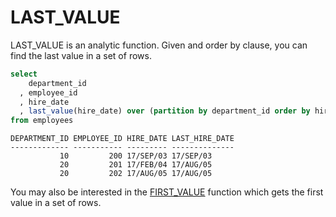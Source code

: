 # LAST_VALUE

LAST_VALUE is an analytic function. Given and order by clause, you can find the last value in a set of rows.

```sql
select
    department_id
  , employee_id
  , hire_date
  , last_value(hire_date) over (partition by department_id order by hire_date rows between unbounded preceding and unbounded following) last_hire_date
from employees
```

```
DEPARTMENT_ID EMPLOYEE_ID HIRE_DATE LAST_HIRE_DATE
------------- ----------- --------- --------------
           10         200 17/SEP/03 17/SEP/03
           20         201 17/FEB/04 17/AUG/05  
           20         202 17/AUG/05 17/AUG/05
```

You may also be interested in the [FIRST_VALUE](FIRST_VALUE.md) function which gets the first value in a set of rows.
